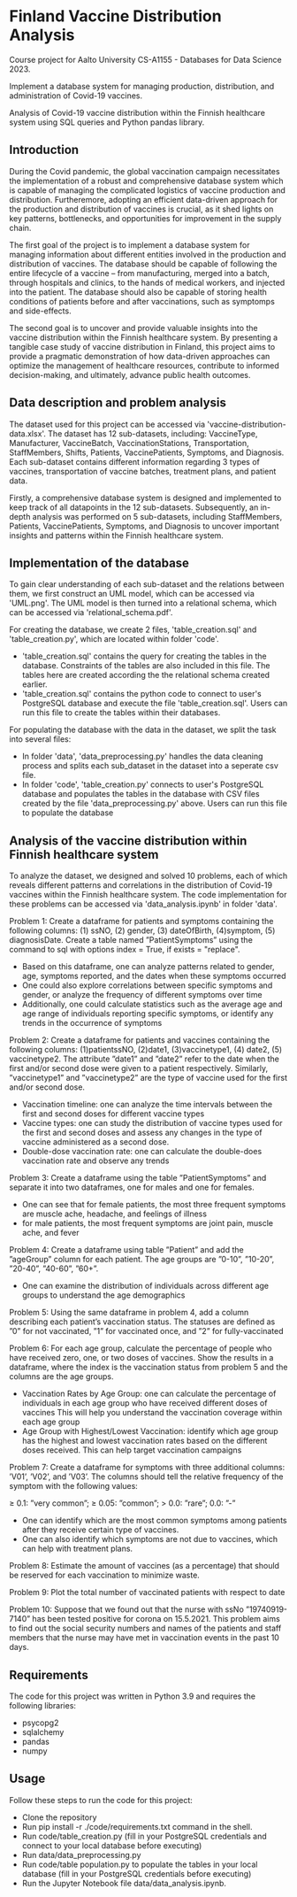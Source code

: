 # Finland Vaccine Distribution Analysis
Course project for Aalto University CS-A1155 - Databases for Data Science 2023.

Implement a database system for managing production, distribution, and administration of Covid-19 vaccines.

Analysis of Covid-19 vaccine distribution within the Finnish healthcare system using SQL queries and Python pandas library.

## Introduction
During the Covid pandemic, the global vaccination campaign necessitates the implementation of a robust and comprehensive database system which is capable of managing the complicated logistics of vaccine production and distribution. Furtheremore, adopting an efficient data-driven approach for the production and distribution of vaccines is crucial, as it shed lights on key patterns, bottlenecks, and opportunities for improvement in the supply chain. 

The first goal of the project is to implement a database system for managing information about different entities involved in the production and distribution of vaccines. The database should be capable of following the entire lifecycle of a vaccine – from manufacturing, merged into a batch, through hospitals and clinics, to the hands of medical workers, and injected into the patient. The database should also be capable of storing health conditions of patients before and after vaccinations, such as symptomps and side-effects. 

The second goal is to uncover and provide valuable insights into the vaccine distribution within the Finnish healthcare system. By presenting a tangible case study of vaccine distribution in Finland, this project aims to provide a pragmatic demonstration of how data-driven approaches can optimize the management of healthcare resources, contribute to informed decision-making, and ultimately, advance public health outcomes.

## Data description and problem analysis
The dataset used for this project can be accessed via 'vaccine-distribution-data.xlsx'. The dataset has 12 sub-datasets, including: VaccineType, Manufacturer, VaccineBatch, VaccinationStations, Transportation, StaffMembers, Shifts, Patients, VaccinePatients, Symptoms, and Diagnosis. Each sub-dataset contains different information regarding 3 types of vaccines, transportation of vaccine batches, treatment plans, and patient data. 

Firstly, a comprehensive database system is designed and implemented to keep track of all datapoints in the 12 sub-datasets. Subsequently, an in-depth analysis was performed on 5 sub-datasets, including StaffMembers, Patients, VaccinePatients, Symptoms, and Diagnosis to uncover important insights and patterns within the Finnish healthcare system. 

## Implementation of the database
To gain clear understanding of each sub-dataset and the relations between them, we first construct an UML model, which can be accessed via 'UML.png'. The UML model is then turned into a relational schema, which can be accessed via 'relational_schema.pdf'.

For creating the database, we create 2 files, 'table_creation.sql' and 'table_creation.py', which are located within folder 'code'. 
  - 'table_creation.sql' contains the query for creating the tables in the database. Constraints of the tables are also included in this file. The tables here are created according the the relational schema created earlier.   
  - 'table_creation.sql' contains the python code to connect to user's PostgreSQL database and execute the file 'table_creation.sql'. Users can run this file to create the tables within their databases.

For populating the database with the data in the dataset, we split the task into several files:
  - In folder 'data', 'data_preprocessing.py' handles the data cleaning process and splits each sub_dataset in the dataset into a seperate csv file. 
  - In folder 'code', 'table_creation.py' connects to user's PostgreSQL database and populates the tables in the database with CSV files created by the file 'data_preprocessing.py' above. Users can run this file to populate the database

## Analysis of the vaccine distribution within Finnish healthcare system
To analyze the dataset, we designed and solved 10 problems, each of which reveals different patterns and correlations in the distribution of Covid-19 vaccines within the Finnish healthcare system. The code implementation for these problems can be accessed via 'data_analysis.ipynb' in folder 'data'.

Problem 1: Create a dataframe for patients and symptoms containing the following columns: (1) ssNO, (2) gender, (3) dateOfBirth, (4)symptom, (5) diagnosisDate. Create a table named ”PatientSymptoms” using the command to sql with options index = True, if exists = "replace".
  -  Based on this dataframe, one can analyze patterns related to gender, age, symptoms reported, and the dates when these symptoms occurred
  -  One could also explore correlations between specific symptoms and gender, or analyze the frequency of different symptoms over time
  -  Additionally, one could calculate statistics such as the average age and age range of individuals reporting specific symptoms, or identify any trends in the occurrence of symptoms
  
Problem 2: Create a dataframe for patients and vaccines containing the following columns: (1)patientssNO, (2)date1, (3)vaccinetype1, (4) date2, (5) vaccinetype2. The attribute ”date1” and ”date2” refer to the date when the first and/or second dose were given to a patient respectively. Similarly,
”vaccinetype1” and ”vaccinetype2” are the type of vaccine used for the first and/or second dose.
  - Vaccination timeline: one can analyze the time intervals between the first and second doses for different vaccine types
  - Vaccine types: one can study the distribution of vaccine types used for the first and second doses and assess any changes in the type of vaccine administered as a second dose.
  - Double-dose vaccination rate: one can calculate the double-does vaccination rate and observe any trends

Problem 3: Create a dataframe using the table ”PatientSymptoms” and separate it into two dataframes, one for males and one for females.
  -  One can see that for female patients, the most three frequent symptoms are muscle ache, headache, and feelings of illness
  -  for male patients, the most frequent symptoms are joint pain, muscle ache, and fever

Problem 4: Create a dataframe using table ”Patient” and add the
”ageGroup” column for each patient. The age groups are
”0-10”, ”10-20”, ”20-40”, ”40-60”, ”60+”.
  -  One can examine the distribution of individuals across different age groups to understand the age demographics

Problem 5: Using the same dataframe in problem 4, add a
column describing each patient’s vaccination status. The
statuses are defined as ”0” for not vaccinated, ”1” for
vaccinated once, and ”2” for fully-vaccinated

Problem 6: For each age group, calculate the percentage of people who
have received zero, one, or two doses of vaccines. Show the
results in a dataframe, where the index is the vaccination
status from problem 5 and the columns are the age groups.
  - Vaccination Rates by Age Group: one can calculate the percentage of individuals in each age group who have received different doses of vaccines This will help you understand the vaccination coverage within each age group
  - Age Group with Highest/Lowest Vaccination: identify which age group has the highest and lowest vaccination rates based on the different doses received. This can help target vaccination campaigns

Problem 7: Create a dataframe for symptoms with three additional columns: ’V01’, ’V02’, and ’V03’. The columns should tell the relative frequency of the symptom with the following values:

≥ 0.1: ”very common”; ≥ 0.05: ”common”; > 0.0: ”rare”; 0.0: ”-”
  -  One can identify which are the most common symptoms among patients after they receive certain type of vaccines. 
  -  One can also identify which symptoms are not due to vaccines, which can help with treatment plans.

Problem 8: Estimate the amount of vaccines (as a percentage) that should be reserved for each vaccination to minimize waste.

Problem 9: Plot the total number of vaccinated patients with respect to date

Problem 10: Suppose that we found out that the nurse with ssNo
”19740919-7140” has been tested positive for corona on
15.5.2021. This problem aims to find out the social security numbers and
names of the patients and staff members that the nurse may
have met in vaccination events in the past 10 days. 

## Requirements
The code for this project was written in Python 3.9 and requires the following libraries:
  -  psycopg2
  -  sqlalchemy
  -  pandas
  -  numpy

## Usage
Follow these steps to run the code for this project:
  -  Clone the repository
  -  Run pip install -r ./code/requirements.txt command in the shell.
  -  Run code/table_creation.py (fill in your PostgreSQL credentials and connect to your local database before executing)
  -  Run data/data_preprocessing.py 
  -  Run code/table population.py to populate the tables in your local database (fill in your PostgreSQL credentials before executing)
  -  Run the Jupyter Notebook file data/data_analysis.ipynb.





